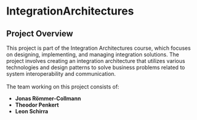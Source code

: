 # IntegrationArchitectures

## Project Overview
This project is part of the Integration Architectures course, which focuses on designing, implementing, and managing integration solutions. The project involves creating an integration architecture that utilizes various technologies and design patterns to solve business problems related to system interoperability and communication.<br><br>
The team working on this project consists of:
- **Jonas Römmer-Collmann**
- **Theodor Penkert**
- **Leon Schirra**
